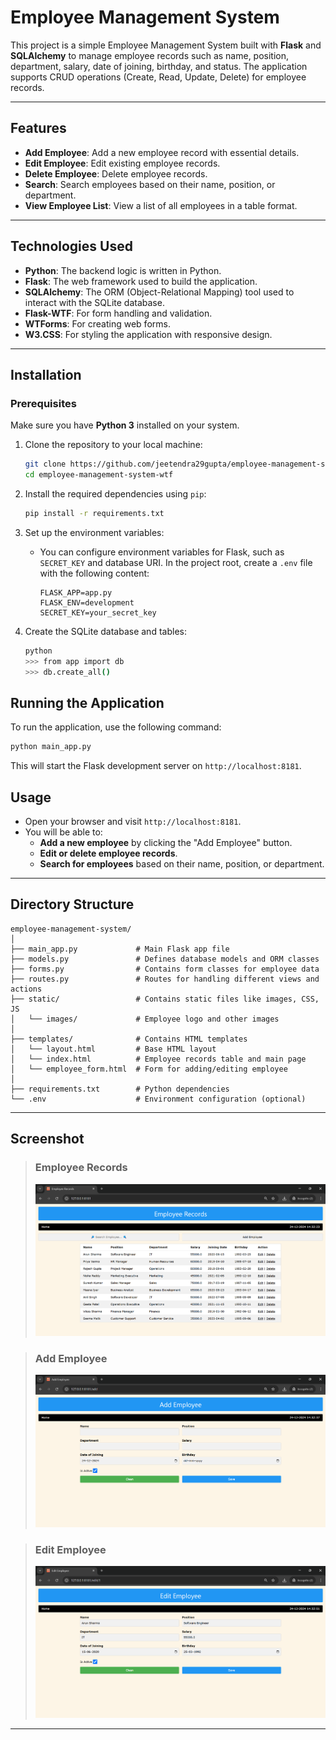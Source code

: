 # Employee Management System

This project is a simple Employee Management System built with **Flask** and **SQLAlchemy** to manage employee records such as name, position, department, salary, date of joining, birthday, and status. The application supports CRUD operations (Create, Read, Update, Delete) for employee records.

---

## Features

- **Add Employee**: Add a new employee record with essential details.
- **Edit Employee**: Edit existing employee records.
- **Delete Employee**: Delete employee records.
- **Search**: Search employees based on their name, position, or department.
- **View Employee List**: View a list of all employees in a table format.

---

## Technologies Used

- **Python**: The backend logic is written in Python.
- **Flask**: The web framework used to build the application.
- **SQLAlchemy**: The ORM (Object-Relational Mapping) tool used to interact with the SQLite database.
- **Flask-WTF**: For form handling and validation.
- **WTForms**: For creating web forms.
- **W3.CSS**: For styling the application with responsive design.

---

## Installation

### Prerequisites

Make sure you have **Python 3** installed on your system.

1. Clone the repository to your local machine:

   ```bash
   git clone https://github.com/jeetendra29gupta/employee-management-system-wtf.git
   cd employee-management-system-wtf
   ```

2. Install the required dependencies using `pip`:

   ```bash
   pip install -r requirements.txt
   ```

3. Set up the environment variables:

   - You can configure environment variables for Flask, such as `SECRET_KEY` and database URI. In the project root, create a `.env` file with the following content:

     ```
     FLASK_APP=app.py
     FLASK_ENV=development
     SECRET_KEY=your_secret_key
     ```

4. Create the SQLite database and tables:

   ```bash
   python
   >>> from app import db
   >>> db.create_all()
   ```

## Running the Application

To run the application, use the following command:

```bash
python main_app.py
```

This will start the Flask development server on `http://localhost:8181`.

## Usage

- Open your browser and visit `http://localhost:8181`.
- You will be able to:
  - **Add a new employee** by clicking the "Add Employee" button.
  - **Edit or delete employee records**.
  - **Search for employees** based on their name, position, or department.

---

## Directory Structure

```
employee-management-system/
│
├── main_app.py             # Main Flask app file
├── models.py               # Defines database models and ORM classes
├── forms.py                # Contains form classes for employee data
├── routes.py               # Routes for handling different views and actions
├── static/                 # Contains static files like images, CSS, JS
│   └── images/             # Employee logo and other images
│
├── templates/              # Contains HTML templates
│   └── layout.html         # Base HTML layout
│   └── index.html          # Employee records table and main page
│   └── employee_form.html  # Form for adding/editing employee
│
├── requirements.txt        # Python dependencies
└── .env                    # Environment configuration (optional)
```

---

## Screenshot
> ### **Employee Records**
> ![static/images/img_1.png](static/images/img_1.png)

> ### **Add Employee**
> ![static/images/img_2.png](static/images/img_2.png)

> ### **Edit Employee**
> ![static/images/img_3.png](static/images/img_3.png)

---
